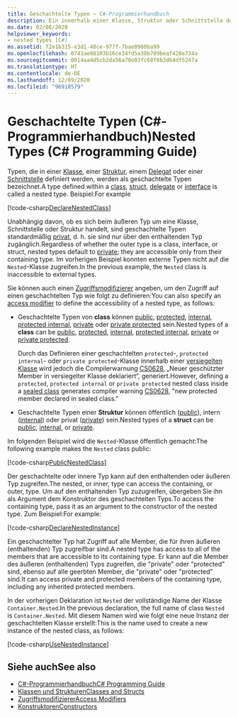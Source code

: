 ```yaml
---
title: Geschachtelte Typen – C#-Programmierhandbuch
description: Ein innerhalb einer Klasse, Struktur oder Schnittstelle definierter Typ wird in C# als geschachtelter Typ bezeichnet.
ms.date: 02/08/2020
helpviewer_keywords:
- nested types [C#]
ms.assetid: f2e1b315-e3d1-48ce-977f-7bae0960ba99
ms.openlocfilehash: 0741ae88103b16ce34fd5a38b789beaf428e734a
ms.sourcegitcommit: 0014aa4d5cb2da56a70e03fc68f663d64df5247a
ms.translationtype: HT
ms.contentlocale: de-DE
ms.lasthandoff: 12/09/2020
ms.locfileid: "96918579"
---
```

# <a name="nested-types-c-programming-guide"></a><span data-ttu-id="ad042-103">Geschachtelte Typen (C#-Programmierhandbuch)</span><span class="sxs-lookup"><span data-stu-id="ad042-103">Nested Types (C# Programming Guide)</span></span>

<span data-ttu-id="ad042-104">Typen, die in einer [Klasse](../../language-reference/keywords/class.md), einer [Struktur](../../language-reference/builtin-types/struct.md), einem [Delegat](../../language-reference/builtin-types/reference-types.md#the-delegate-type) oder einer [Schnittstelle](../../language-reference/keywords/interface.md) definiert werden, werden als geschachtelte Typen bezeichnet.</span><span class="sxs-lookup"><span data-stu-id="ad042-104">A type defined within a [class](../../language-reference/keywords/class.md), [struct](../../language-reference/builtin-types/struct.md), [delegate](../../language-reference/builtin-types/reference-types.md#the-delegate-type) or [interface](../../language-reference/keywords/interface.md) is called a nested type.</span></span> <span data-ttu-id="ad042-105">Beispiel:</span><span class="sxs-lookup"><span data-stu-id="ad042-105">For example</span></span>

[!code-csharp[DeclareNestedClass](~/samples/snippets/csharp/objectoriented/nestedtypes.cs#DeclareNestedClass)]

<span data-ttu-id="ad042-106">Unabhängig davon, ob es sich beim äußeren Typ um eine Klasse, Schnittstelle oder Struktur handelt, sind geschachtelte Typen standardmäßig [privat](../../language-reference/keywords/private.md), d. h. sie sind nur über den enthaltenden Typ zugänglich.</span><span class="sxs-lookup"><span data-stu-id="ad042-106">Regardless of whether the outer type is a class, interface, or struct, nested types default to [private](../../language-reference/keywords/private.md); they are accessible only from their containing type.</span></span> <span data-ttu-id="ad042-107">Im vorherigen Beispiel konnten externe Typen nicht auf die `Nested`-Klasse zugreifen.</span><span class="sxs-lookup"><span data-stu-id="ad042-107">In the previous example, the `Nested` class is inaccessible to external types.</span></span>

<span data-ttu-id="ad042-108">Sie können auch einen [Zugriffsmodifizierer](../../language-reference/keywords/access-modifiers.md) angeben, um den Zugriff auf einen geschachtelten Typ wie folgt zu definieren:</span><span class="sxs-lookup"><span data-stu-id="ad042-108">You can also specify an [access modifier](../../language-reference/keywords/access-modifiers.md) to define the accessibility of a nested type, as follows:</span></span>

- <span data-ttu-id="ad042-109">Geschachtelte Typen von **class** können [public](../../language-reference/keywords/public.md), [protected](../../language-reference/keywords/protected.md), [internal](../../language-reference/keywords/internal.md), [protected internal](../../language-reference/keywords/protected-internal.md), [private](../../language-reference/keywords/private.md) oder [private protected](../../language-reference/keywords/private-protected.md) sein.</span><span class="sxs-lookup"><span data-stu-id="ad042-109">Nested types of a **class** can be [public](../../language-reference/keywords/public.md), [protected](../../language-reference/keywords/protected.md), [internal](../../language-reference/keywords/internal.md), [protected internal](../../language-reference/keywords/protected-internal.md), [private](../../language-reference/keywords/private.md) or [private protected](../../language-reference/keywords/private-protected.md).</span></span>

   <span data-ttu-id="ad042-110">Durch das Definieren einer geschachtelten `protected`-, `protected internal`- oder `private protected`-Klasse innerhalb einer [versiegelten Klasse](../../language-reference/keywords/sealed.md) wird jedoch die Compilerwarnung [CS0628](../../misc/cs0628.md), „Neuer geschützter Member in versiegelter Klasse deklariert“, generiert.</span><span class="sxs-lookup"><span data-stu-id="ad042-110">However, defining a `protected`, `protected internal` or `private protected` nested class inside a [sealed class](../../language-reference/keywords/sealed.md) generates compiler warning [CS0628](../../misc/cs0628.md), "new protected member declared in sealed class."</span></span>
  
- <span data-ttu-id="ad042-111">Geschachtelte Typen einer **Struktur** können öffentlich ([public](../../language-reference/keywords/public.md)), intern ([internal](../../language-reference/keywords/internal.md)) oder privat ([private](../../language-reference/keywords/private.md)) sein.</span><span class="sxs-lookup"><span data-stu-id="ad042-111">Nested types of a **struct** can be [public](../../language-reference/keywords/public.md), [internal](../../language-reference/keywords/internal.md), or [private](../../language-reference/keywords/private.md).</span></span>

<span data-ttu-id="ad042-112">Im folgenden Beispiel wird die `Nested`-Klasse öffentlich gemacht:</span><span class="sxs-lookup"><span data-stu-id="ad042-112">The following example makes the `Nested` class public:</span></span>

[!code-csharp[PublicNestedClass](~/samples/snippets/csharp/objectoriented/nestedtypes.cs#PublicNestedClass)]

<span data-ttu-id="ad042-113">Der geschachtelte oder innere Typ kann auf den enthaltenden oder äußeren Typ zugreifen.</span><span class="sxs-lookup"><span data-stu-id="ad042-113">The nested, or inner, type can access the containing, or outer, type.</span></span> <span data-ttu-id="ad042-114">Um auf den enthaltenden Typ zuzugreifen, übergeben Sie ihn als Argument dem Konstruktor des geschachtelten Typs.</span><span class="sxs-lookup"><span data-stu-id="ad042-114">To access the containing type, pass it as an argument to the constructor of the nested type.</span></span> <span data-ttu-id="ad042-115">Zum Beispiel:</span><span class="sxs-lookup"><span data-stu-id="ad042-115">For example:</span></span>

[!code-csharp[DeclareNestedInstance](~/samples/snippets/csharp/objectoriented/nestedtypes.cs#DeclareNestedInstance)]

<span data-ttu-id="ad042-116">Ein geschachtelter Typ hat Zugriff auf alle Member, die für ihren äußeren (enthaltenden) Typ zugreifbar sind.</span><span class="sxs-lookup"><span data-stu-id="ad042-116">A nested type has access to all of the members that are accessible to its containing type.</span></span> <span data-ttu-id="ad042-117">Er kann auf die Member des äußeren (enthaltenden) Typs zugreifen, die "private" oder "protected" sind, ebenso auf alle geerbten Member, die "private" oder "protected" sind.</span><span class="sxs-lookup"><span data-stu-id="ad042-117">It can access private and protected members of the containing type, including any inherited protected members.</span></span>

<span data-ttu-id="ad042-118">In der vorherigen Deklaration ist `Nested` der vollständige Name der Klasse `Container.Nested`.</span><span class="sxs-lookup"><span data-stu-id="ad042-118">In the previous declaration, the full name of class `Nested` is `Container.Nested`.</span></span> <span data-ttu-id="ad042-119">Mit diesem Namen wird wie folgt eine neue Instanz der geschachtelten Klasse erstellt:</span><span class="sxs-lookup"><span data-stu-id="ad042-119">This is the name used to create a new instance of the nested class, as follows:</span></span>

[!code-csharp[UseNestedInstance](~/samples/snippets/csharp/objectoriented/nestedtypes.cs#UseNestedInstance)]

## <a name="see-also"></a><span data-ttu-id="ad042-120">Siehe auch</span><span class="sxs-lookup"><span data-stu-id="ad042-120">See also</span></span>

- [<span data-ttu-id="ad042-121">C#-Programmierhandbuch</span><span class="sxs-lookup"><span data-stu-id="ad042-121">C# Programming Guide</span></span>](../index.md)
- [<span data-ttu-id="ad042-122">Klassen und Strukturen</span><span class="sxs-lookup"><span data-stu-id="ad042-122">Classes and Structs</span></span>](./index.md)
- [<span data-ttu-id="ad042-123">Zugriffsmodifizierer</span><span class="sxs-lookup"><span data-stu-id="ad042-123">Access Modifiers</span></span>](./access-modifiers.md)
- [<span data-ttu-id="ad042-124">Konstruktoren</span><span class="sxs-lookup"><span data-stu-id="ad042-124">Constructors</span></span>](./constructors.md)
